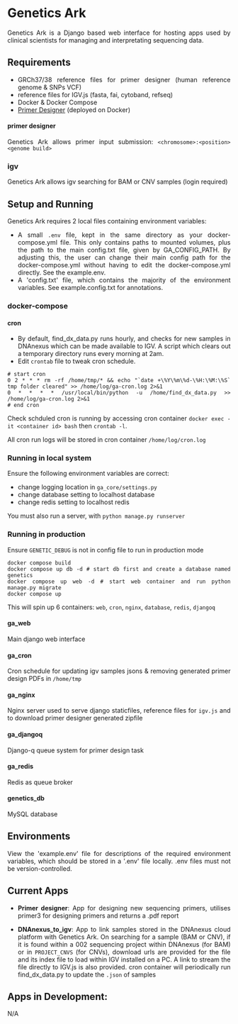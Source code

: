 <div style="text-align: justify">

# Genetics Ark

Genetics Ark is a Django based web interface for hosting apps used by clinical scientists for managing and interpretating sequencing data.

## Requirements

- GRCh37/38 reference files for primer designer (human reference genome & SNPs VCF)
- reference files for IGV.js (fasta, fai, cytoband, refseq)
- Docker & Docker Compose
- [Primer Designer](https://github.com/eastgenomics/primer_designer) (deployed on Docker)

#### primer designer
Genetics Ark allows primer input submission: `<chromosome>:<position> <genome build>`

### igv
Genetics Ark allows igv searching for BAM or CNV samples (login required)

  
## Setup and Running 
Genetics Ark requires 2 local files containing environment variables:
- A small `.env` file, kept in the same directory as your docker-compose.yml file. This only contains paths to mounted volumes, plus the path to the main config.txt file, given by GA_CONFIG_PATH. By adjusting this, the user can change their main config path for the docker-compose.yml without having to edit the docker-compose.yml directly. See the example.env.
- A 'config.txt' file, which contains the majority of the environment variables. See example.config.txt for annotations.
  

### docker-compose

#### cron
- By default, find_dx_data.py runs hourly, and checks for new samples in DNAnexus which can be made available to IGV. A script which clears out a temporary directory runs every morning at 2am.
- Edit `crontab` file to tweak cron schedule.
```
# start cron
0 2 * * * rm -rf /home/tmp/* && echo "`date +\%Y\%m\%d-\%H:\%M:\%S` tmp folder cleared" >> /home/log/ga-cron.log 2>&1
0 * * * * /usr/local/bin/python -u /home/find_dx_data.py >> /home/log/ga-cron.log 2>&1
# end cron
```
Check schduled cron is running by accessing cron container `docker exec -it <container id> bash` then `crontab -l`.

All cron run logs will be stored in cron container `/home/log/cron.log`

### Running in local system
Ensure the following environment variables are correct:

- change logging location in `ga_core/settings.py`
- change database setting to localhost database
- change redis setting to localhost redis

You must also run a server, with `python manage.py runserver`

### Running in production
Ensure `GENETIC_DEBUG` is not in config file to run in production mode
```
docker compose build
docker compose up db -d # start db first and create a database named genetics
docker compose up web -d # start web container and run python manage.py migrate
docker compose up
```
This will spin up 6 containers: `web`, `cron`, `nginx`, `database`, `redis`, `djangoq`

#### ga_web
Main django web interface

#### ga_cron
Cron schedule for updating igv samples jsons & removing generated primer design PDFs in `/home/tmp`

#### ga_nginx
Nginx server used to serve django staticfiles, reference files for `igv.js` and to download primer designer generated zipfile

#### ga_djangoq
Django-q queue system for primer design task

#### ga_redis
Redis as queue broker

#### genetics_db
MySQL database

## Environments
View the 'example.env' file for descriptions of the required environment variables, which should be stored in a '.env' file locally. .env files must not be version-controlled.

## Current Apps

 - **Primer designer**: App for designing new sequencing primers, utilises primer3 for designing primers and returns a .pdf report
  
 - **DNAnexus_to_igv**: App to link samples stored in the DNAnexus cloud platform with Genetics Ark. On searching for a sample (BAM or CNV), if it is found within a 002 sequencing project within DNAnexus (for BAM) or in `PROJECT_CNVS` (for CNVs), download urls are provided for the file and its index file to load within IGV installed on a PC. A link to stream the file directly to IGV.js is also provided. cron container will periodically run find_dx_data.py to update the `.json` of samples
  
## Apps in Development:

N/A